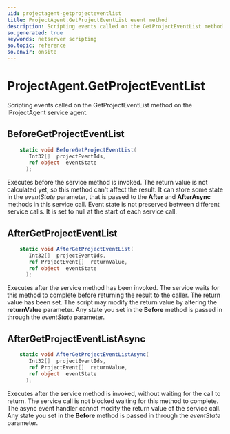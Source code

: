 ```yaml
---
uid: projectagent-getprojecteventlist
title: ProjectAgent.GetProjectEventList event method
description: Scripting events called on the GetProjectEventList method on the ProjectAgent service agent.
so.generated: true
keywords: netserver scripting
so.topic: reference
so.envir: onsite
---
```

# ProjectAgent.GetProjectEventList

Scripting events called on the <see cref='M:IProjectAgent.GetProjectEventList'>GetProjectEventList</see> method on the <see cref='IProjectAgent'>IProjectAgent</see>  service agent.

## BeforeGetProjectEventList
```cs
    static void BeforeGetProjectEventList(
       Int32[]  projectEventIds,
       ref object  eventState
      );
```
Executes before the service method is invoked.
The return value is not calculated yet, so this method can't affect the result.
It can store some state in the *eventState* parameter, that is passed to the **After** and **AfterAsync** methods in this service call.
Event state is not preserved between different service calls. It is set to null at the start of each service call.
## AfterGetProjectEventList
```cs
    static void AfterGetProjectEventList(
       Int32[]  projectEventIds,
       ref ProjectEvent[]  returnValue,
       ref object  eventState
      );
```
Executes after the service method has been invoked. The service waits for this method to complete before returning the result to the caller.
The return value has been set. The script may modify the return value by altering the **returnValue** parameter.
Any state you set in the **Before** method is passed in through the *eventState* parameter.
## AfterGetProjectEventListAsync
```cs
    static void AfterGetProjectEventListAsync(
       Int32[]  projectEventIds,
       ref ProjectEvent[]  returnValue,
       ref object  eventState
      );
```
Executes after the service method is invoked, without waiting for the call to return.
The service call is not blocked waiting for this method to complete.
The async event handler cannot modify the return value of the service call.
Any state you set in the **Before** method is passed in through the *eventState* parameter.

